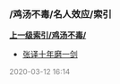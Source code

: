 ### /鸡汤不毒/名人效应/索引


**[上一级索引/鸡汤不毒/](/鸡汤不毒/)**

- [张译十年磨一剑](/鸡汤不毒/名人效应/张译十年磨一剑)


<font size=2 color='grey'> 2020-03-12 16:14 </font>

